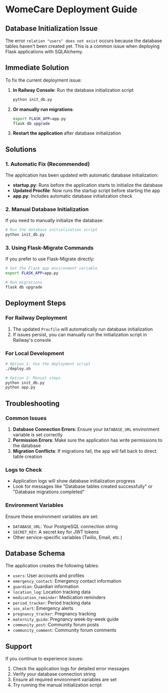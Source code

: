 # WomeCare Deployment Guide

## Database Initialization Issue

The error `relation "users" does not exist` occurs because the database tables haven't been created yet. This is a common issue when deploying Flask applications with SQLAlchemy.

## Immediate Solution

To fix the current deployment issue:

1. **In Railway Console**: Run the database initialization script
   ```bash
   python init_db.py
   ```

2. **Or manually run migrations**:
   ```bash
   export FLASK_APP=app.py
   flask db upgrade
   ```

3. **Restart the application** after database initialization

## Solutions

### 1. Automatic Fix (Recommended)

The application has been updated with automatic database initialization:

- **startup.py**: Runs before the application starts to initialize the database
- **Updated Procfile**: Now runs the startup script before starting the app
- **app.py**: Includes automatic database initialization check

### 2. Manual Database Initialization

If you need to manually initialize the database:

```bash
# Run the database initialization script
python init_db.py
```

### 3. Using Flask-Migrate Commands

If you prefer to use Flask-Migrate directly:

```bash
# Set the Flask app environment variable
export FLASK_APP=app.py

# Run migrations
flask db upgrade
```

## Deployment Steps

### For Railway Deployment

1. The updated `Procfile` will automatically run database initialization
2. If issues persist, you can manually run the initialization script in Railway's console

### For Local Development

```bash
# Option 1: Use the deployment script
./deploy.sh

# Option 2: Manual steps
python init_db.py
python app.py
```

## Troubleshooting

### Common Issues

1. **Database Connection Errors**: Ensure your `DATABASE_URL` environment variable is set correctly
2. **Permission Errors**: Make sure the application has write permissions to the database
3. **Migration Conflicts**: If migrations fail, the app will fall back to direct table creation

### Logs to Check

- Application logs will show database initialization progress
- Look for messages like "Database tables created successfully" or "Database migrations completed"

### Environment Variables

Ensure these environment variables are set:

- `DATABASE_URL`: Your PostgreSQL connection string
- `SECRET_KEY`: A secret key for JWT tokens
- Other service-specific variables (Twilio, Email, etc.)

## Database Schema

The application creates the following tables:

- `users`: User accounts and profiles
- `emergency_contact`: Emergency contact information
- `guardian`: Guardian information
- `location_log`: Location tracking data
- `medication_reminder`: Medication reminders
- `period_tracker`: Period tracking data
- `sos_alert`: Emergency alerts
- `pregnancy_tracker`: Pregnancy tracking
- `maternity_guide`: Pregnancy week-by-week guide
- `community_post`: Community forum posts
- `community_comment`: Community forum comments

## Support

If you continue to experience issues:

1. Check the application logs for detailed error messages
2. Verify your database connection string
3. Ensure all required environment variables are set
4. Try running the manual initialization script
